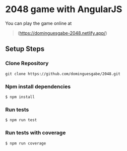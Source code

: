 # 2048 game with AngularJS

You can play the game online at

> (https://dominguesgabe-2048.netlify.app/)

## Setup Steps

### Clone Repository

```
git clone https://github.com/dominguesgabe/2048.git
```

### Npm install dependencies

```shell
$ npm install
```

### Run tests

```shell
$ npm run test
```
### Run tests with coverage

```shell
$ npm run coverage
```
